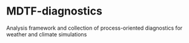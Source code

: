 # MDTF-diagnostics

Analysis framework and collection of process-oriented diagnostics for weather and climate simulations